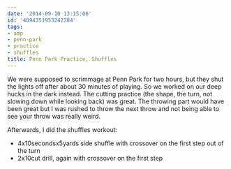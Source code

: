 ```yaml
---
date: '2014-09-10 13:15:06'
id: '4094351953242284'
tags:
- amp
- penn-park
- practice
- shuffles
title: Penn Park Practice, Shuffles
---
```


We were supposed to scrimmage at Penn Park for two hours, but they shut the lights off after about 30 minutes of playing. So we worked on our deep hucks in the dark instead. The cutting practice (the shape, the turn, not slowing down while looking back) was great. The throwing part would have been great but I was rushed to throw the next throw and not being able to see your throw was really weird. 

Afterwards, I did the shuffles workout:

- 4x10secondsx5yards side shuffle with crossover on the first step out of the turn
- 2x10cut drill, again with crossover on the first step
